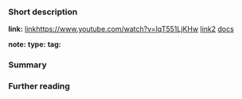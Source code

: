 ### Short description
**link:** [link](https://www.youtube.com/watch?v=ZkIxZ5xlMuI)https://www.youtube.com/watch?v=IqT551LjKHw 
[link2](https://github.com/slundberg/shap)
[docs](https://shap.readthedocs.io/en/latest/example_notebooks/tabular_examples/linear_models/Sentiment%20Analysis%20with%20Logistic%20Regression.html)

**note:** 
**type:** 
**tag:**

### Summary

### Further reading 


